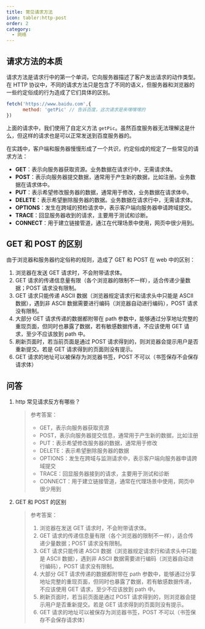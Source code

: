 ```yaml
---
title: 常见请求方法
icon: tabler:http-post
order: 2
category:
  - 网络
---
```


## 请求方法的本质

请求方法是请求行中的第一个单词，它向服务器描述了客户发出请求的动作类型。在 HTTP 协议中，不同的请求方法只是包含了不同的语义，但服务器和浏览器的一些约定俗成的行为造成了它们具体的区别。

```js
fetch('https://www.baidu.com',{
      method: 'getPic' // 告诉百度，这次请求是来嘿嘿嘿的
})
```
上面的请求中，我们使用了自定义方法 `getPic`。虽然百度服务器无法理解这是什么，但这样的请求也是可以正常发送到百度服务器的。

在实践中，客户端和服务器慢慢形成了一个共识，约定俗成的规定了一些常见的请求方法：

- **GET**：表示向服务器获取资源。业务数据在请求行中，无需请求体。
- **POST**：表示向服务器提交数据，通常用于产生新的数据，比如注册。业务数据在请求体中。
- **PUT**：表示希望修改服务器的数据，通常用于修改，业务数据在请求体中。
- **DELETE**：表示希望删除服务器的数据。业务数据在请求行中，无需请求体。
- **OPTIONS**：发生在跨域的预检请求中，表示客户端向服务器申请跨域提交。
- **TRACE**：回显服务器收到的请求，主要用于测试和诊断。
- **CONNECT**：用于建立链接管道，通江在代理场景中使用，网页中很少用到。

## GET 和 POST 的区别

由于浏览器和服务器约定俗称的规则，造成了 GET 和 POST 在 web 中的区别：

1. 浏览器在发送 GET 请求时，不会附带请求体。
2. GET 请求的传递信息量有限（各个浏览器的限制不一样），适合传递少量数据；POST 请求没有限制。
3. GET 请求只能传递 ASCII 数据（浏览器规定请求行和请求头中只能是 ASCII 数据），遇到非 ASCII 数据需要进行编码（浏览器自动进行编码），POST 请求没有限制。
4. 大部分 GET 请求传递的数据都附带在 path 参数中，能够通过分享地址完整的重现页面，但同时也暴露了数据，若有敏感数据传递，不应该使用 GET 请求，至少不应该放到 path 中。
5. 刷新页面时，若当前页面是通过 POST 请求得到的，则浏览器会提示用户是否重新提交。若是 GET 请求得到的页面则没有提示。
6. GET 请求的地址可以被保存为浏览器书签，POST 不可以（书签保存不会保存请求体）

## 问答

1. http 常见请求反方有哪些？

   > 参考答案：
   >
   > - GET，表示向服务器获取资源
   > - POST，表示向服务器提交信息，通常用于产生新的数据，比如注册
   > - PUT：表示希望修改服务器的数据，通常用于修改
   > - DELETE：表示希望删除服务器的数据
   > - OPTIONS：发生在跨域与监测请求中，表示客户端向服务器申请跨域提交
   > - TRACE：回显服务器接到的请求，主要用于测试和诊断
   > - CONNECT：用于建立链接管道，通常在代理场景中使用，网页中很少用到

2. GET 和 POST 的区别

   > 参考答案：
   >
   > 1. 浏览器在发送 GET 请求时，不会附带请求体。
   > 2. GET 请求的传递信息量有限（各个浏览器的限制不一样），适合传递少量数据；POST 请求没有限制。
   > 3. GET 请求只能传递 ASCII 数据（浏览器规定请求行和请求头中只能是 ASCII 数据），遇到非 ASCII 数据需要进行编码（浏览器自动进行编码），POST 请求没有限制。
   > 4. 大部分 GET 请求传递的数据都附带在 path 参数中，能够通过分享地址完整的重现页面，但同时也暴露了数据，若有敏感数据传递，不应该使用 GET 请求，至少不应该放到 path 中。
   > 5. 刷新页面时，若当前页面是通过 POST 请求得到的，则浏览器会提示用户是否重新提交。若是 GET 请求得到的页面则没有提示。
   > 6. GET 请求的地址可以被保存为浏览器书签，POST 不可以（书签保存不会保存请求体）